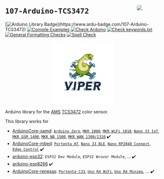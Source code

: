 <a href="https://107-systems.org/"><img align="right" src="https://raw.githubusercontent.com/107-systems/.github/main/logo/107-systems.png" width="15%"></a>
`107-Arduino-TCS3472`
=====================
[![Arduino Library Badge](https://www.ardu-badge.com/badge/107-Arduino-TCS3472.svg?)](https://www.ardu-badge.com/107-Arduino-TCS3472)
[![Compile Examples](https://github.com/107-systems/107-Arduino-TCS3472/workflows/Compile%20Examples/badge.svg)](https://github.com/107-systems/107-Arduino-TCS3472/actions?workflow=Compile+Examples)
[![Check Arduino](https://github.com/107-systems/107-Arduino-TCS3472/actions/workflows/check-arduino.yml/badge.svg)](https://github.com/107-systems/107-Arduino-TCS3472/actions/workflows/check-arduino.yml)
[![Check keywords.txt](https://github.com/107-systems/107-Arduino-TCS3472/actions/workflows/check-keywords-txt.yml/badge.svg)](https://github.com/107-systems/107-Arduino-TCS3472/actions/workflows/check-keywords-txt.yml)
[![General Formatting Checks](https://github.com/107-systems/107-Arduino-TCS3472/workflows/General%20Formatting%20Checks/badge.svg)](https://github.com/107-systems/107-Arduino-TCS3472/actions?workflow=General+Formatting+Checks)
[![Spell Check](https://github.com/107-systems/107-Arduino-TCS3472/workflows/Spell%20Check/badge.svg)](https://github.com/107-systems/107-Arduino-TCS3472/actions?workflow=Spell+Check)

<p align="center">
  <a href="https://github.com/107-systems/viper"><img src="https://github.com/107-systems/.github/raw/main/logo/viper.jpg" width="40%"></a>
</p>

Arduino library for the [AMS](https://ams.com) [TCS3472](https://ams.com/en/tcs34725) color sensor.

This library works for
* [ArduinoCore-samd](https://github.com/arduino/ArduinoCore-samd): [`Arduino Zero`](https://store.arduino.cc/arduino-zero), [`MKR 1000`](https://store.arduino.cc/arduino-mkr1000-wifi), [`MKR WiFi 1010`](https://store.arduino.cc/arduino-mkr-wifi-1010), [`Nano 33 IoT`](https://store.arduino.cc/arduino-nano-33-iot), [`MKR GSM 1400`](https://store.arduino.cc/arduino-mkr-gsm-1400-1415), [`MKR NB 1500`](https://store.arduino.cc/arduino-mkr-nb-1500-1413), [`MKR WAN 1300/1310`](https://store.arduino.cc/mkr-wan-1310) :heavy_check_mark:
* [ArduinoCore-mbed](https://github.com/arduino/ArduinoCore-mbed): [`Portenta H7`](https://store.arduino.cc/portenta-h7), [`Nano 33 BLE`](https://store.arduino.cc/arduino-nano-33-ble), [`Nano RP2040 Connect`](https://store.arduino.cc/nano-rp2040-connect), [`Edge Control`](https://store.arduino.cc/edge-control) :heavy_check_mark:
* [arduino-esp32](https://github.com/espressif/arduino-esp32): `ESP32 Dev Module`, `ESP32 Wrover Module`, ... :heavy_check_mark:
* [arduino-esp8266](https://github.com/esp8266/Arduino) :heavy_check_mark:
* [ArduinoCore-renesas](https://github.com/arduino/ArduinoCore-renesas): [`Portenta C33`](https://store.arduino.cc/products/portenta-c33), [`Uno R4 WiFi`](https://store.arduino.cc/products/uno-r4-wifi), [`Uno R4 Minima`](https://store.arduino.cc/products/uno-r4-minima), ... :heavy_check_mark:
